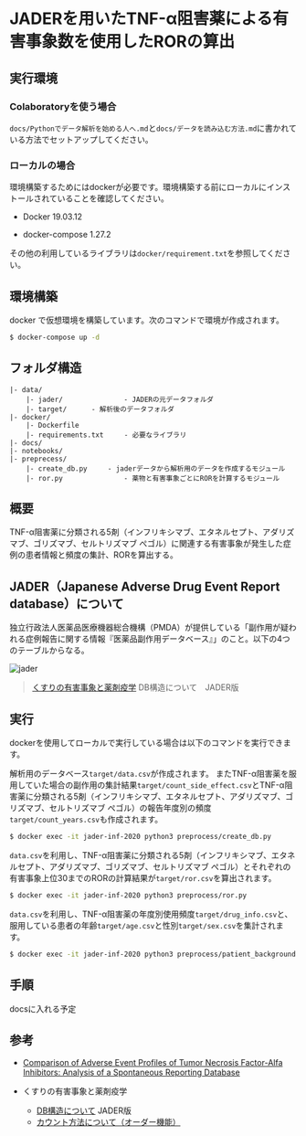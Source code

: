 # JADERを用いたTNF-α阻害薬による有害事象数を使用したRORの算出

## 実行環境

### Colaboratoryを使う場合

`docs/Pythonでデータ解析を始める人へ.md`と`docs/データを読み込む方法.md`に書かれている方法でセットアップしてください。

### ローカルの場合

環境構築するためにはdockerが必要です。環境構築する前にローカルにインストールされていることを確認してください。

- Docker  19.03.12

- docker-compose 1.27.2

その他の利用しているライブラリは`docker/requirement.txt`を参照してください。

## 環境構築

docker で仮想環境を構築しています。次のコマンドで環境が作成されます。

```bash
$ docker-compose up -d
```

## フォルダ構造

```
|- data/
	|- jader/　　　　　　　　　- JADERの元データフォルダ
	|- target/		- 解析後のデータフォルダ
|- docker/
	|- Dockerfile
	|- requirements.txt     - 必要なライブラリ
|- docs/
|- notebooks/
|- preprecess/
	|- create_db.py  	- jaderデータから解析用のデータを作成するモジュール
	|- ror.py　　　　　　　　　- 薬物と有害事象ごとにRORを計算するモジュール
```

## 概要

TNF-α阻害薬に分類される5剤（インフリキシマブ、エタネルセプト、アダリズマブ、ゴリズマブ、セルトリズマブ ぺゴル）に関連する有害事象が発生した症例の患者情報と頻度の集計、RORを算出する。

## JADER（Japanese Adverse Drug Event Report database）について

独立行政法人医薬品医療機器総合機構（PMDA）が提供している「副作用が疑われる症例報告に関する情報『医薬品副作用データベース』」のこと。以下の4つのテーブルからなる。

 ![jader](https://czeek.com/wp-content/uploads/2017/08/ERJADER.png)

> [くすりの有害事象と薬剤疫学](https://czeek.com/) DB構造について　JADER版

## 実行

dockerを使用してローカルで実行している場合は以下のコマンドを実行できます。

解析用のデータベース`target/data.csv`が作成されます。 またTNF-α阻害薬を服用していた場合の副作用の集計結果`target/count_side_effect.csv`とTNF-α阻害薬に分類される5剤（インフリキシマブ、エタネルセプト、アダリズマブ、ゴリズマブ、セルトリズマブ ぺゴル）の報告年度別の頻度`target/count_years.csv`も作成されます。

```bash
$ docker exec -it jader-inf-2020 python3 preprocess/create_db.py
```

`data.csv`を利用し、TNF-α阻害薬に分類される5剤（インフリキシマブ、エタネルセプト、アダリズマブ、ゴリズマブ、セルトリズマブ ぺゴル）とそれぞれの有害事象上位30までのRORの計算結果が`target/ror.csv`を算出されます。

```bash
$ docker exec -it jader-inf-2020 python3 preprocess/ror.py
```

`data.csv`を利用し、TNF-α阻害薬の年度別使用頻度`target/drug_info.csv`と、服用している患者の年齢`target/age.csv`と性別`target/sex.csv`を集計されます。

```bash
$ docker exec -it jader-inf-2020 python3 preprocess/patient_background.py
```

## 手順

docsに入れる予定

## 参考

- [Comparison of Adverse Event Profiles of Tumor Necrosis Factor-Alfa Inhibitors: Analysis of a Spontaneous Reporting Database](https://www.ncbi.nlm.nih.gov/pmc/articles/PMC7439489/)

- くすりの有害事象と薬剤疫学

    -  [DB構造について](https://czeek.com/epidemiology/dbstructure_jader/) JADER版
    - [カウント方法について（オーダー機能）](https://czeek.com/jissen/howtocount/)
